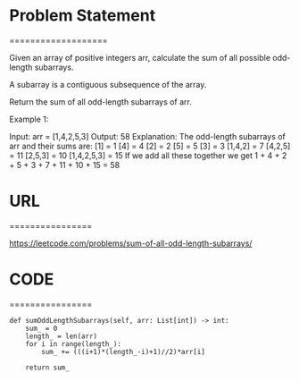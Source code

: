 

# Problem Statement
===================

Given an array of positive integers arr, calculate the sum of all possible odd-length subarrays.

A subarray is a contiguous subsequence of the array.

Return the sum of all odd-length subarrays of arr.

 

Example 1:

Input: arr = [1,4,2,5,3]
Output: 58
Explanation: The odd-length subarrays of arr and their sums are:
[1] = 1
[4] = 4
[2] = 2
[5] = 5
[3] = 3
[1,4,2] = 7
[4,2,5] = 11
[2,5,3] = 10
[1,4,2,5,3] = 15
If we add all these together we get 1 + 4 + 2 + 5 + 3 + 7 + 11 + 10 + 15 = 58

# URL
================

https://leetcode.com/problems/sum-of-all-odd-length-subarrays/

# CODE
================
```
def sumOddLengthSubarrays(self, arr: List[int]) -> int:
    sum_ = 0
    length_ = len(arr)
    for i in range(length_):
        sum_ += (((i+1)*(length_-i)+1)//2)*arr[i]
        
    return sum_
```